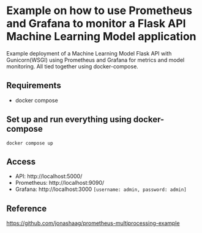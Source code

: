 # Example on how to use Prometheus and Grafana to monitor a Flask API Machine Learning Model application 

Example deployment of a Machine Learning Model Flask API with Gunicorn(WSGI) using Prometheus and Grafana for metrics and model monitoring. All tied together using docker-compose.

## Requirements
- docker compose

## Set up and run everything using docker-compose

```
docker compose up
```

## Access
* API: http://localhost:5000/
* Prometheus: http://localhost:9090/
* Grafana: http://localhost:3000 `[username: admin, password: admin]`


## Reference
https://github.com/jonashaag/prometheus-multiprocessing-example